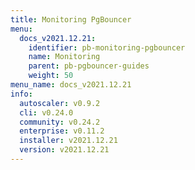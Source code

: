 ```yaml
---
title: Monitoring PgBouncer
menu:
  docs_v2021.12.21:
    identifier: pb-monitoring-pgbouncer
    name: Monitoring
    parent: pb-pgbouncer-guides
    weight: 50
menu_name: docs_v2021.12.21
info:
  autoscaler: v0.9.2
  cli: v0.24.0
  community: v0.24.2
  enterprise: v0.11.2
  installer: v2021.12.21
  version: v2021.12.21
---
```


